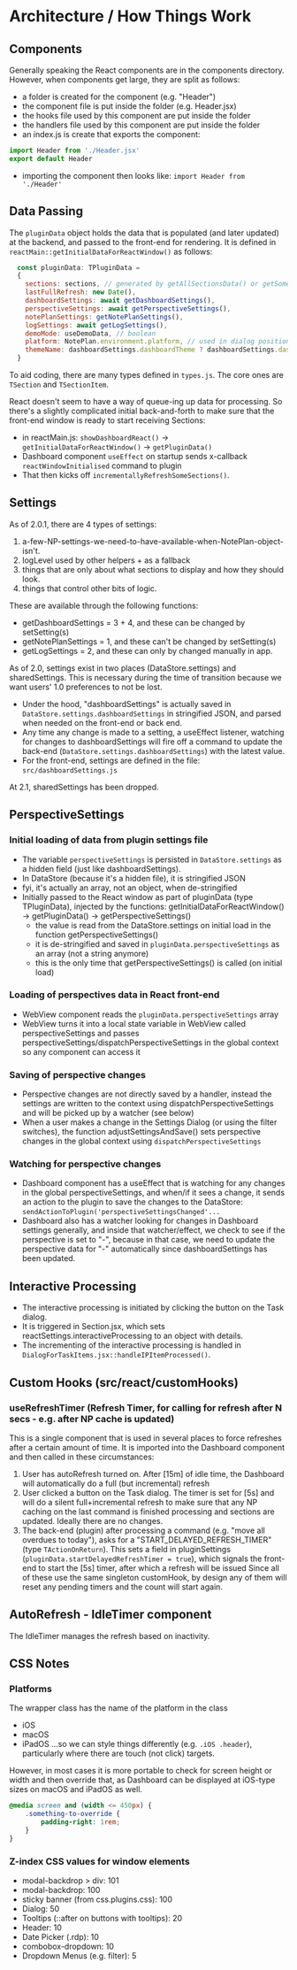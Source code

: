 # Architecture / How Things Work

## Components
Generally speaking the React components are in the components directory. However, when components get large, they are split as follows:
- a folder is created for the component (e.g. "Header")
- the component file is put inside the folder (e.g. Header.jsx)
- the hooks file used by this component are put inside the folder
- the handlers file used by this component are put inside the folder
- an index.js is create that exports the component:
```js
import Header from './Header.jsx'
export default Header 
```
- importing the component then looks like: `import Header from './Header'`

## Data Passing
The `pluginData` object holds the data that is populated (and later updated) at the backend, and passed to the front-end for rendering. It is defined in `reactMain::getInitialDataForReactWindow()` as follows:

```js
  const pluginData: TPluginData =
  {
    sections: sections, // generated by getAllSectionsData() or getSomeSectionsData() or incrementallyRefreshSomeSections() etc. calls. This is of type `Array<TSection>`
    lastFullRefresh: new Date(),
    dashboardSettings: await getDashboardSettings(),
    perspectiveSettings: await getPerspectiveSettings(),
    notePlanSettings: getNotePlanSettings(),
    logSettings: await getLogSettings(),
    demoMode: useDemoData, // boolean
    platform: NotePlan.environment.platform, // used in dialog positioning
    themeName: dashboardSettings.dashboardTheme ? dashboardSettings.dashboardTheme : Editor.currentTheme?.name,
  }
```

To aid coding, there are many types defined in `types.js`. The core ones are `TSection` and `TSectionItem`.

React doesn't seem to have a way of queue-ing up data for processing.
So there's a slightly complicated initial back-and-forth to make sure that the front-end window is ready to start receiving Sections:
- in reactMain.js: `showDashboardReact()` -> `getInitialDataForReactWindow()` -> `getPluginData()`
- Dashboard component `useEffect` on startup sends x-callback `reactWindowInitialised` command to plugin
- That then kicks off `incrementallyRefreshSomeSections()`.

## Settings
As of 2.0.1, there are 4 types of settings:
1. a-few-NP-settings-we-need-to-have-available-when-NotePlan-object-isn't.
2. logLevel used by other helpers + as a fallback
3. things that are only about what sections to display and how they should look.
4. things that control other bits of logic.

These are available through the following functions:
- getDashboardSettings  = 3 + 4, and these can be changed by setSetting(s)
- getNotePlanSettings = 1, and these can't be changed by setSetting(s)
- getLogSettings = 2, and these can only by changed manually in app.

As of 2.0, settings exist in two places (DataStore.settings) and sharedSettings. This is necessary during the time of transition because we want users' 1.0 preferences to not be lost.
- Under the hood, "dashboardSettings" is actually saved in `DataStore.settings.dashboardSettings` in stringified JSON, and parsed when needed on the front-end or back end.
- Any time any change is made to a setting, a useEffect listener, watching for changes to dashboardSettings will fire off a command to update the back-end (`DataStore.settings.dashboardSettings`) with the latest value.
- For the front-end, settings are defined in the file: 
    `src/dashboardSettings.js`

At 2.1, sharedSettings has been dropped.

## PerspectiveSettings
### Initial loading of data from plugin settings file
- The variable `perspectiveSettings` is persisted in `DataStore.settings` as a hidden field (just like dashboardSettings). 
- In DataStore (because it's a hidden file), it is stringified JSON
- fyi, it's actually an array, not an object, when de-stringified
- Initially passed to the React window as part of pluginData (type TPluginData), injected by the functions: getInitialDataForReactWindow() -> getPluginData() -> getPerspectiveSettings()
  - the value is read from the DataStore.settings on initial load in the function getPerspectiveSettings()
  - it is de-stringified and saved in `pluginData.perspectiveSettings` as an array (not a string anymore)
  - this is the only time that getPerspectiveSettings() is called (on initial load)

### Loading of perspectives data in React front-end
- WebView component reads the `pluginData.perspectiveSettings` array
- WebView turns it into a local state variable in WebView called perspectiveSettings and passes perspectiveSettings/dispatchPerspectiveSettings in the global context so any component can access it

### Saving of perspective changes
- Perspective changes are not directly saved by a handler, instead the settings are written to the context using dispatchPerspectiveSettings and will be picked up by a watcher (see below)
- When a user makes a change in the Settings Dialog (or using the filter switches), the function adjustSettingsAndSave() sets perspective changes in the global context using `dispatchPerspectiveSettings`

### Watching for perspective changes
- Dashboard component has a useEffect that is watching for any changes in the global perspectiveSettings, and when/if it sees a change, it sends an action to the plugin to save the changes to the DataStore: `sendActionToPlugin('perspectiveSettingsChanged'...`
- Dashboard also has a watcher looking for changes in Dashboard settings generally, and inside that watcher/effect, we check to see if the perspective is set to "-", because in that case, we need to update the perspective data for "-" automatically since dashboardSettings has been updated.


## Interactive Processing

- The interactive processing is initiated by clicking the button on the Task dialog.
- It is triggered in Section.jsx, which sets reactSettings.interactiveProcessing to an object with details.
- The incrementing of the interactive processing is handled in `DialogForTaskItems.jsx::handleIPItemProcessed()`.

## Custom Hooks (src/react/customHooks)

### useRefreshTimer (Refresh Timer, for calling for refresh after N secs - e.g. after NP cache is updated)
This is a single component that is used in several places to force refreshes after a certain amount of time. It is imported into the Dashboard component and then called in these circumstances:
1. User has autoRefresh turned on. After [15m] of idle time, the Dashboard will automatically do a full (but incremental) refresh
2. User clicked a button on the Task dialog. The timer is set for [5s] and will do a silent full+incremental refresh to make sure that any NP caching on the last command is finished processing and sections are updated. Ideally there are no changes.
3. The back-end (plugin) after processing a command (e.g. "move all overdues to today"), asks for a "START_DELAYED_REFRESH_TIMER" (type `TActionOnReturn`). This sets a field in pluginSettings (`pluginData.startDelayedRefreshTimer = true`), which signals the front-end to start the [5s] timer, after which a refresh will be issued
Since all of these use the same singleton customHook, by design any of them will reset any pending timers and the count will start again.

## AutoRefresh - IdleTimer component
The IdleTimer manages the refresh based on inactivity.

## CSS Notes

### Platforms
The wrapper class has the name of the platform in the class
- iOS
- macOS
- iPadOS
...so we can style things differently (e.g. `.iOS .header`), particularly where there are touch (not click) targets.

However, in most cases it is more portable to check for screen height or width and then override that, as Dashboard can be displayed at iOS-type sizes on macOS and iPadOS as well.
```css
@media screen and (width <= 450px) {
	.something-to-override {
		padding-right: 1rem;
	}
}
```

### Z-index CSS values for window elements
<!-- - StatusIcon rollover MetaTooltips: 101 -->
- modal-backdrop > div: 101
- modal-backdrop: 100
- sticky banner (from css.plugins.css): 100
- Dialog: 50
- Tooltips (::after on buttons with tooltips): 20
- Header: 10
- Date Picker (.rdp): 10
- combobox-dropdown: 10
- Dropdown Menus (e.g. filter): 5

